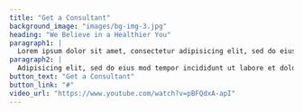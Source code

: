 ```yaml
---
title: "Get a Consultant"
background_image: "images/bg-img-3.jpg"
heading: "We Believe in a Healthier You"
paragraph1: |
  Lorem ipsum dolor sit amet, consectetur adipisicing elit, sed do eius mod tempor incididunt ut labore et dolore magna aliqua. Ut enim ad minim veniam, quis nostrud exercitation.
paragraph2: |
  Adipisicing elit, sed do eius mod tempor incididunt ut labore et dolore magna aliqua. Ut enim ad minim veniam,
button_text: "Get a Consultant"
button_link: "#"
video_url: "https://www.youtube.com/watch?v=pBFQdxA-apI"
---
```

